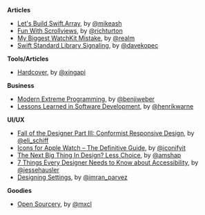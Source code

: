 **Articles**

* [Let's Build Swift.Array](https://mikeash.com/pyblog/friday-qa-2015-04-17-lets-build-swiftarray.html), by [@mikeash](https://twitter.com/mikeash)
* [Fun With Scrollviews](http://commandshift.co.uk/blog/2015/04/19/fun-with-scrollviews/), by [@richturton](https://twitter.com/richturton)
* [My Biggest WatchKit Mistake](http://realm.io/news/watchkit-mistakes/), by [@realm](https://twitter.com/realm)
* [Swift Standard Library Signaling](http://www.observationalhazard.com/2015/04/swift-standard-library-signaling.html), by [@davekopec](https://twitter.com/davekopec)

**Tools/Articles**

* [Hardcover](https://github.com/xing/hardcover), by [@xingapi](https://twitter.com/xingapi)

**Business**

* [Modern Extreme Programming](http://benjiweber.co.uk/blog/2015/04/17/modern-extreme-programming/), by [@benjiweber](https://twitter.com/benjiweber)
* [Lessons Learned in Software Development](http://henrikwarne.com/2015/04/16/lessons-learned-in-software-development/), by [@henrikwarne](https://twitter.com/henrikwarne)

**UI/UX**

* [Fall of the Designer Part III: Conformist Responsive Design](http://www.elischiff.com/2015/4/21/fall-of-the-designer-part-iii-responsive-design), by [@eli_schiff](https://twitter.com/eli_schiff)
* [Icons for Apple Watch – The Definitive Guide](http://blog.iconfinder.com/icons-apple-watch-definitive-guide/), by [@iconifyit](https://twitter.com/iconifyit)
* [The Next Big Thing In Design? Less Choice](http://www.fastcodesign.com/3045039/the-next-big-thing-in-design-fewer-choices), by [@amshap](https://twitter.com/amshap)
* [7 Things Every Designer Needs to Know about Accessibility](https://medium.com/salesforce-ux/7-things-every-designer-needs-to-know-about-accessibility-64f105f0881b), by [@jessehausler](https://twitter.com/jessehausler)
* [Designing Settings](https://medium.com/@imran_parvez/designing-settings-b2a96878961b), by [@imran_parvez](https://twitter.com/imran_parvez)


**Goodies**

* [Open Sourcery](http://www.opensourcery.club/), by [@mxcl](https://twitter.com/mxcl)
